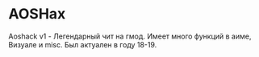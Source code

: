 # AOSHax
Aoshack v1 - Легендарный чит на гмод. Имеет много функций в аиме, Визуале и misc. Был актуален в году 18-19.
